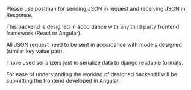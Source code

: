 Please use postman for sending JSON in request and receiving JSON in Response.

This backend is designed in accordance with any third party frontend framework (React or Angular).

All JSON request need to be sent in accordance with models designed (similar key value pair).

I have used serializers just to serialize data to django readable formats.

For ease of understanding the working of designed backend I will be submitting the frontend developed in Angular.
  
